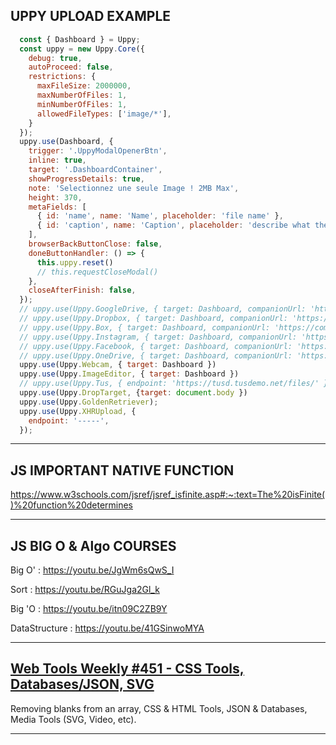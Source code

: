 ## UPPY UPLOAD EXAMPLE

```js
  const { Dashboard } = Uppy;
  const uppy = new Uppy.Core({
    debug: true,
    autoProceed: false,
    restrictions: {
      maxFileSize: 2000000,
      maxNumberOfFiles: 1,
      minNumberOfFiles: 1,
      allowedFileTypes: ['image/*'],
    }
  });
  uppy.use(Dashboard, {
    trigger: '.UppyModalOpenerBtn',
    inline: true,
    target: '.DashboardContainer',
    showProgressDetails: true,
    note: 'Selectionnez une seule Image ! 2MB Max',
    height: 370,
    metaFields: [
      { id: 'name', name: 'Name', placeholder: 'file name' },
      { id: 'caption', name: 'Caption', placeholder: 'describe what the image is about' }
    ],
    browserBackButtonClose: false,
    doneButtonHandler: () => {
      this.uppy.reset()
      // this.requestCloseModal()
    },
    closeAfterFinish: false,
  });
  // uppy.use(Uppy.GoogleDrive, { target: Dashboard, companionUrl: 'https://companion.uppy.io' })
  // uppy.use(Uppy.Dropbox, { target: Dashboard, companionUrl: 'https://companion.uppy.io' })
  // uppy.use(Uppy.Box, { target: Dashboard, companionUrl: 'https://companion.uppy.io' })
  // uppy.use(Uppy.Instagram, { target: Dashboard, companionUrl: 'https://companion.uppy.io' })
  // uppy.use(Uppy.Facebook, { target: Dashboard, companionUrl: 'https://companion.uppy.io' })
  // uppy.use(Uppy.OneDrive, { target: Dashboard, companionUrl: 'https://companion.uppy.io' })
  uppy.use(Uppy.Webcam, { target: Dashboard })
  uppy.use(Uppy.ImageEditor, { target: Dashboard })
  // uppy.use(Uppy.Tus, { endpoint: 'https://tusd.tusdemo.net/files/' })
  uppy.use(Uppy.DropTarget, {target: document.body })
  uppy.use(Uppy.GoldenRetriever);
  uppy.use(Uppy.XHRUpload, {
    endpoint: '-----',
  });
```

___
## JS IMPORTANT NATIVE FUNCTION

https://www.w3schools.com/jsref/jsref_isfinite.asp#:~:text=The%20isFinite()%20function%20determines


___
## JS BIG O & Algo COURSES
Big O' : https://youtu.be/JgWm6sQwS_I

Sort : https://youtu.be/RGuJga2Gl_k

Big 'O : https://youtu.be/itn09C2ZB9Y

DataStructure : https://youtu.be/41GSinwoMYA


___
 ## [Web Tools Weekly #451 - CSS Tools, Databases/JSON, SVG](https://mailchi.mp/webtoolsweekly/web-tools-451)

Removing blanks from an array, CSS & HTML Tools, JSON & Databases, Media Tools (SVG, Video, etc).


___


